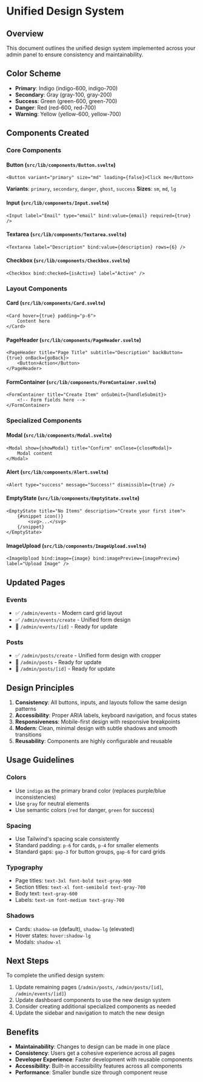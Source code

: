 # Unified Design System

## Overview
This document outlines the unified design system implemented across your admin panel to ensure consistency and maintainability.

## Color Scheme
- **Primary**: Indigo (indigo-600, indigo-700)
- **Secondary**: Gray (gray-100, gray-200)
- **Success**: Green (green-600, green-700)
- **Danger**: Red (red-600, red-700)
- **Warning**: Yellow (yellow-600, yellow-700)

## Components Created

### Core Components

#### Button (`src/lib/components/Button.svelte`)
```svelte
<Button variant="primary" size="md" loading={false}>Click me</Button>
```
**Variants**: `primary`, `secondary`, `danger`, `ghost`, `success`
**Sizes**: `sm`, `md`, `lg`

#### Input (`src/lib/components/Input.svelte`)
```svelte
<Input label="Email" type="email" bind:value={email} required={true} />
```

#### Textarea (`src/lib/components/Textarea.svelte`)
```svelte
<Textarea label="Description" bind:value={description} rows={6} />
```

#### Checkbox (`src/lib/components/Checkbox.svelte`)
```svelte
<Checkbox bind:checked={isActive} label="Active" />
```

### Layout Components

#### Card (`src/lib/components/Card.svelte`)
```svelte
<Card hover={true} padding="p-6">
    Content here
</Card>
```

#### PageHeader (`src/lib/components/PageHeader.svelte`)
```svelte
<PageHeader title="Page Title" subtitle="Description" backButton={true} onBack={goBack}>
    <Button>Action</Button>
</PageHeader>
```

#### FormContainer (`src/lib/components/FormContainer.svelte`)
```svelte
<FormContainer title="Create Item" onSubmit={handleSubmit}>
    <!-- Form fields here -->
</FormContainer>
```

### Specialized Components

#### Modal (`src/lib/components/Modal.svelte`)
```svelte
<Modal show={showModal} title="Confirm" onClose={closeModal}>
    Modal content
</Modal>
```

#### Alert (`src/lib/components/Alert.svelte`)
```svelte
<Alert type="success" message="Success!" dismissible={true} />
```

#### EmptyState (`src/lib/components/EmptyState.svelte`)
```svelte
<EmptyState title="No Items" description="Create your first item">
    {#snippet icon()}
        <svg>...</svg>
    {/snippet}
</EmptyState>
```

#### ImageUpload (`src/lib/components/ImageUpload.svelte`)
```svelte
<ImageUpload bind:image={image} bind:imagePreview={imagePreview} label="Upload Image" />
```

## Updated Pages

### Events
- ✅ `/admin/events` - Modern card grid layout
- ✅ `/admin/events/create` - Unified form design
- 🔄 `/admin/events/[id]` - Ready for update

### Posts
- ✅ `/admin/posts/create` - Unified form design with cropper
- 🔄 `/admin/posts` - Ready for update
- 🔄 `/admin/posts/[id]` - Ready for update

## Design Principles

1. **Consistency**: All buttons, inputs, and layouts follow the same design patterns
2. **Accessibility**: Proper ARIA labels, keyboard navigation, and focus states
3. **Responsiveness**: Mobile-first design with responsive breakpoints
4. **Modern**: Clean, minimal design with subtle shadows and smooth transitions
5. **Reusability**: Components are highly configurable and reusable

## Usage Guidelines

### Colors
- Use `indigo` as the primary brand color (replaces purple/blue inconsistencies)
- Use `gray` for neutral elements
- Use semantic colors (`red` for danger, `green` for success)

### Spacing
- Use Tailwind's spacing scale consistently
- Standard padding: `p-6` for cards, `p-4` for smaller elements
- Standard gaps: `gap-3` for button groups, `gap-6` for card grids

### Typography
- Page titles: `text-3xl font-bold text-gray-900`
- Section titles: `text-xl font-semibold text-gray-700`
- Body text: `text-gray-600`
- Labels: `text-sm font-medium text-gray-700`

### Shadows
- Cards: `shadow-sm` (default), `shadow-lg` (elevated)
- Hover states: `hover:shadow-lg`
- Modals: `shadow-xl`

## Next Steps

To complete the unified design system:

1. Update remaining pages (`/admin/posts`, `/admin/posts/[id]`, `/admin/events/[id]`)
2. Update dashboard components to use the new design system
3. Consider creating additional specialized components as needed
4. Update the sidebar and navigation to match the new design

## Benefits

- **Maintainability**: Changes to design can be made in one place
- **Consistency**: Users get a cohesive experience across all pages
- **Developer Experience**: Faster development with reusable components
- **Accessibility**: Built-in accessibility features across all components
- **Performance**: Smaller bundle size through component reuse